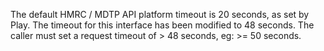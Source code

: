 The default HMRC / MDTP API platform timeout is 20 seconds, as set by Play.  The timeout for this interface has been
modified to 48 seconds.  The caller must set a request timeout of > 48 seconds, eg: >= 50 seconds.